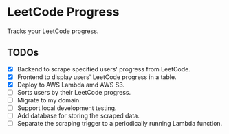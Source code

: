 # LeetCode Progress

Tracks your LeetCode progress.

## TODOs

- [x] Backend to scrape specified users' progress from LeetCode.
- [x] Frontend to display users' LeetCode progress in a table.
- [x] Deploy to AWS Lambda amd AWS S3.
- [ ] Sorts users by their LeetCode progress.
- [ ] Migrate to my domain.
- [ ] Support local development testing.
- [ ] Add database for storing the scraped data.
- [ ] Separate the scraping trigger to a periodically running Lambda function.
